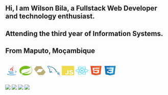 ## Hi, I am Wilson Bila, a Fullstack Web Developer and technology enthusiast.

## Attending the third year of Information Systems.
## From Maputo, Moçambique

<div style="display: inline_block"><br>
  <img align="center" alt="Wilson-Java" height="30" width="40" src="https://raw.githubusercontent.com/devicons/devicon/master/icons/java/java-original.svg">
  <img align="center" alt="Wilson-Spring" height="30" width="40" src="https://raw.githubusercontent.com/devicons/devicon/master/icons/spring/spring-original.svg">
  <img align="center" alt="Wilson-Hibernate" height="30" width="40" src="https://raw.githubusercontent.com/devicons/devicon/master/icons/hibernate/hibernate-plain.svg">
  <img align="center" alt="Wilson-MySQL" height="30" width="40" src="https://raw.githubusercontent.com/devicons/devicon/master/icons/mysql/mysql-original.svg">
  <img align="center" alt="Wilson-Js" height="30" width="40" src="https://raw.githubusercontent.com/devicons/devicon/master/icons/javascript/javascript-plain.svg">
  <img align="center" alt="Wilson-React" height="30" width="40" src="https://raw.githubusercontent.com/devicons/devicon/master/icons/react/react-original.svg">
  <img align="center" alt="Wilson-HTML" height="30" width="40" src="https://raw.githubusercontent.com/devicons/devicon/master/icons/html5/html5-original.svg">
  <img align="center" alt="Wilson-CSS" height="30" width="40" src="https://raw.githubusercontent.com/devicons/devicon/master/icons/css3/css3-original.svg">
</div>
  
  ##
 
<div> 
  <a href="https://www.instagram.com/wilson.bila_?igsh=OGQ5ZDc2ODk2ZA==" target="_blank"><img src="https://img.shields.io/badge/-Instagram-%23E4405F?style=for-the-badge&logo=instagram&logoColor=white" target="_blank"></a>
 	<a href="https://www.facebook.com/wilson.bila.79?mibextid=LQQJ4d" target="_blank"><img src="https://img.shields.io/badge/Facebook-7289DA?style=for-the-badge&logo=facebook&logoColor=white" target="_blank"></a> 
  <a href = "mailto:wylsonbila@gmail.com"><img src="https://img.shields.io/badge/-Gmail-%23333?style=for-the-badge&logo=gmail&logoColor=white" target="_blank"></a>
  <a href="https://www.linkedin.com/in/wilson-bila-b107b228b" target="_blank"><img src="https://img.shields.io/badge/-LinkedIn-%230077B5?style=for-the-badge&logo=linkedin&logoColor=white" target="_blank"></a> 
</div>
